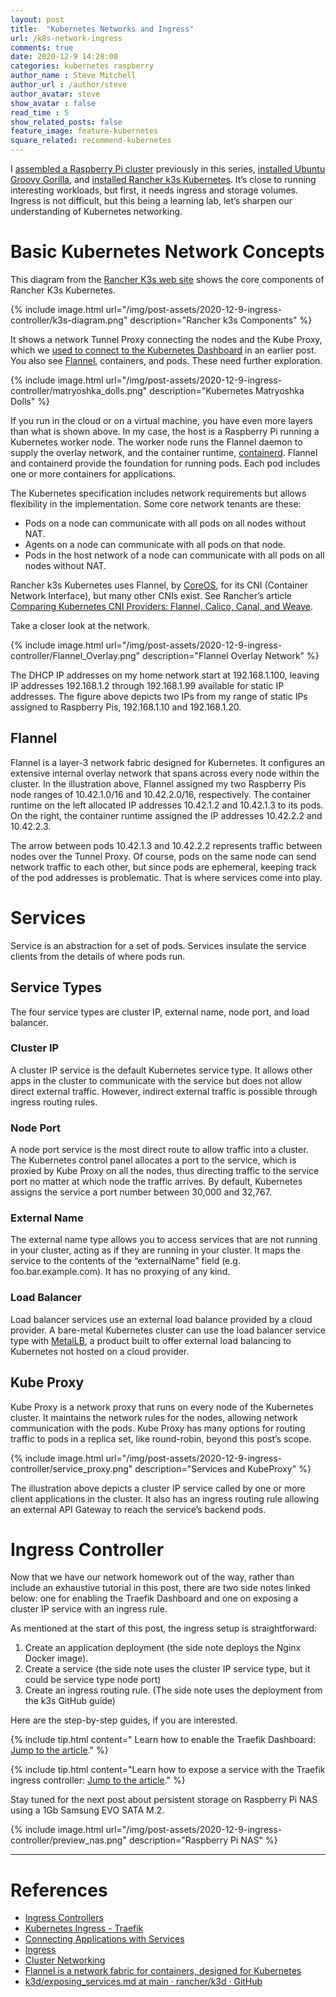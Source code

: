 ```yaml
---
layout: post
title:  "Kubernetes Networks and Ingress"
url: /k8s-network-ingress
comments: true
date: 2020-12-9 14:28:00
categories: kubernetes raspberry
author_name : Steve Mitchell
author_url : /author/steve
author_avatar: steve
show_avatar : false
read_time : 5
show_related_posts: false
feature_image: feature-kubernetes
square_related: recommend-kubernetes
---
```

I [assembled a Raspberry Pi cluster](/some-assembly-required) previously in this series, [installed Ubuntu Groovy Gorilla](/running-ubuntu-on-rpi), and [installed Rancher k3s Kubernetes](/running-kubernetes-on-rpi). It’s close to running interesting workloads, but first, it needs ingress and storage volumes. Ingress is not difficult, but this being a learning lab, let’s sharpen our understanding of Kubernetes networking. 

# Basic Kubernetes Network Concepts

This diagram from the [Rancher K3s web site](https://k3s.io/) shows the core components of Rancher K3s Kubernetes.

{% include image.html url="/img/post-assets/2020-12-9-ingress-controller/k3s-diagram.png" description="Rancher k3s Components" %}

It shows a network Tunnel Proxy connecting the nodes and the Kube Proxy, which we [used to connect to the Kubernetes Dashboard](/sidenote-dashboards) in an earlier post. You also see [Flannel](https://github.com/coreos/flannel), containers, and pods. These need further exploration.

{% include image.html url="/img/post-assets/2020-12-9-ingress-controller/matryoshka_dolls.png" description="Kubernetes Matryoshka Dolls" %}

If you run in the cloud or on a virtual machine, you have even more layers than what is shown above. In my case, the host is a Raspberry Pi running a Kubernetes worker node. The worker node runs the Flannel daemon to supply the overlay network, and the container runtime, [containerd](https://containerd.io/). Flannel and containerd provide the foundation for running pods. Each pod includes one or more containers for applications.

The Kubernetes specification includes network requirements but allows flexibility in the implementation. Some core network tenants are these:
* Pods on a node can communicate with all pods on all nodes without NAT.
* Agents on a node can communicate with all pods on that node.
* Pods in the host network of a node can communicate with all pods on all nodes without NAT.

Rancher k3s Kubernetes uses Flannel, by [CoreOS](https://coreos.com/), for its CNI (Container Network Interface), but many other CNIs exist. See Rancher’s article [Comparing Kubernetes CNI Providers: Flannel, Calico, Canal, and Weave](https://rancher.com/blog/2019/2019-03-21-comparing-kubernetes-cni-providers-flannel-calico-canal-and-weave).

Take a closer look at the network.

{% include image.html url="/img/post-assets/2020-12-9-ingress-controller/Flannel_Overlay.png" description="Flannel Overlay Network" %}

The DHCP IP addresses on my home network start at 192.168.1.100, leaving IP addresses 192.168.1.2 through 192.168.1.99 available for static IP addresses. The figure above depicts two IPs from my range of static IPs assigned to Raspberry Pis, 192.168.1.10 and 192.168.1.20.

## Flannel

Flannel is a layer-3 network fabric designed for Kubernetes. It configures an extensive internal overlay network that spans across every node within the cluster. In the illustration above, Flannel assigned my two Raspberry Pis node ranges of 10.42.1.0/16 and 10.42.2.0/16, respectively. The container runtime on the left allocated IP addresses 10.42.1.2 and 10.42.1.3 to its pods. On the right, the container runtime assigned the IP addresses 10.42.2.2 and 10.42.2.3.

The arrow between pods 10.42.1.3 and 10.42.2.2 represents traffic between nodes over the Tunnel Proxy. Of course, pods on the same node can send network traffic to each other, but since pods are ephemeral, keeping track of the pod addresses is problematic. That is where services come into play.

# Services
Service is an abstraction for a set of pods. Services insulate the service clients from the details of where pods run.

## Service Types
The four service types are cluster IP, external name, node port, and load balancer.

### Cluster IP
A cluster IP service is the default Kubernetes service type. It allows other apps in the cluster to communicate with the service but does not allow direct external traffic. However, indirect external traffic is possible through ingress routing rules.

### Node Port
A node port service is the most direct route to allow traffic into a cluster. The Kubernetes control panel allocates a port to the service, which is proxied by Kube Proxy on all the nodes, thus directing traffic to the service port no matter at which node the traffic arrives. By default, Kubernetes assigns the service a port number between 30,000 and 32,767.

### External Name
The external name type allows you to access services that are not running in your cluster, acting as if they are running in your cluster. It maps the service to the contents of the “externalName” field (e.g. foo.bar.example.com). It has no proxying of any kind.

### Load Balancer
Load balancer services use an external load balance provided by a cloud provider. A bare-metal Kubernetes cluster can use the load balancer service type with [MetalLB](https://metallb.universe.tf/), a product built to offer external load balancing to Kubernetes not hosted on a cloud provider.

## Kube Proxy
Kube Proxy is a network proxy that runs on every node of the Kubernetes cluster. It maintains the network rules for the nodes, allowing network communication with the pods. Kube Proxy has many options for routing traffic to pods in a replica set, like round-robin, beyond this post’s scope. 

{% include image.html url="/img/post-assets/2020-12-9-ingress-controller/service_proxy.png" description="Services and KubeProxy" %}

The illustration above depicts a cluster IP service called by one or more client applications in the cluster. It also has an ingress routing rule allowing an external API Gateway to reach the service’s backend pods.

# Ingress Controller
Now that we have our network homework out of the way, rather than include an exhaustive tutorial in this post, there are two side notes linked below: one for enabling the Traefik Dashboard and one on exposing a cluster IP service with an ingress rule. 

As mentioned at the start of this post, the ingress setup is straightforward: 

1. Create an application deployment (the side note deploys the Nginx Docker image).
1. Create a service (the side note uses the cluster IP service type, but it could be service type node port)
1. Create an ingress routing rule. (The side note uses the deployment from the k3s GitHub guide)

Here are the step-by-step guides, if you are interested.

{% include tip.html content=" Learn how to enable the Traefik Dashboard: [Jump to the article](/sidenote-run-traefik-dashboard)." %}

{% include tip.html content="Learn how to expose a service with the Traefik ingress controller:  [Jump to the article](sidenote-expose-traefik-ingress)." %}

Stay tuned for the next post about persistent storage on Raspberry Pi NAS using a 1Gb Samsung EVO SATA M.2.

{% include image.html url="/img/post-assets/2020-12-9-ingress-controller/preview_nas.png" description="Raspberry Pi NAS" %}

----
# References
* [Ingress Controllers](https://kubernetes.io/docs/concepts/services-networking/ingress-controllers/)
* [Kubernetes Ingress - Traefik](https://doc.traefik.io/traefik/providers/kubernetes-ingress/)
* [Connecting Applications with Services](https://kubernetes.io/docs/concepts/services-networking/connect-applications-service/)
* [Ingress](https://kubernetes.io/docs/concepts/services-networking/ingress/)
* [Cluster Networking](https://kubernetes.io/docs/concepts/cluster-administration/networking/)
* [Flannel is a network fabric for containers, designed for Kubernetes](https://github.com/coreos/flannel)
* [k3d/exposing_services.md at main · rancher/k3d · GitHub](https://github.com/rancher/k3d/blob/main/docs/usage/guides/exposing_services.md)





